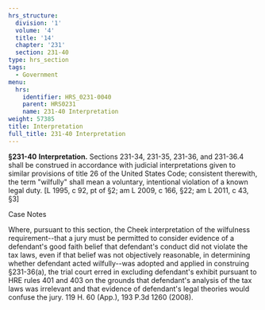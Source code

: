 ```yaml
---
hrs_structure:
  division: '1'
  volume: '4'
  title: '14'
  chapter: '231'
  section: 231-40
type: hrs_section
tags:
  - Government
menu:
  hrs:
    identifier: HRS_0231-0040
    parent: HRS0231
    name: 231-40 Interpretation
weight: 57385
title: Interpretation
full_title: 231-40 Interpretation
---
```

**§231-40** **Interpretation.** Sections 231-34, 231-35, 231-36, and 231-36.4 shall be construed in accordance with judicial interpretations given to similar provisions of title 26 of the United States Code; consistent therewith, the term "wilfully" shall mean a voluntary, intentional violation of a known legal duty. [L 1995, c 92, pt of §2; am L 2009, c 166, §22; am L 2011, c 43, §3]

Case Notes

Where, pursuant to this section, the Cheek interpretation of the wilfulness requirement--that a jury must be permitted to consider evidence of a defendant's good faith belief that defendant's conduct did not violate the tax laws, even if that belief was not objectively reasonable, in determining whether defendant acted wilfully--was adopted and applied in construing §231-36(a), the trial court erred in excluding defendant's exhibit pursuant to HRE rules 401 and 403 on the grounds that defendant's analysis of the tax laws was irrelevant and that evidence of defendant's legal theories would confuse the jury. 119 H. 60 (App.), 193 P.3d 1260 (2008).